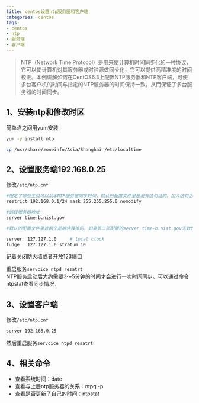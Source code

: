 ```yaml
---
title: centos设置ntp服务器和客户端
categories: centos
tags: 
- centos
- ntp
- 服务端
- 客户端
---
```


> NTP（Network Time Protocol）是用来使计算机时间同步化的一种协议，它可以使计算机对其服务器或时钟源做同步化，它可以提供高精准度的时间校正。本例讲解如何在CentOS6.3上配置NTP服务器和NTP客户端，可使多台客户机的时间与指定的NTP服务器的时间保持一致。从而保证了多台服务器的时间同步。


## 1、安装ntp和修改时区
简单点之间用yum安装
```bash
yum -y install ntp

cp /usr/share/zoneinfo/Asia/Shanghai /etc/localtime
```

## 2、设置服务端192.168.0.25
修改`/etc/ntp.cnf`
```bash
#限定了哪些主机可以从本NTP服务器同步时间，默认的配置文件里是没有这句话的。加入这句话后，表明，只有192.168.0 这个网段的主机可以从本NTP服务器同步时间。nomodify  表明客户端不可以修改服务器的地址
restrict 192.168.0.1/24 mask 255.255.255.0 nomodify   

#远程服务器地址
server time-b.nist.gov

#默认的配置文件里这两个是被注释掉的。如果第二部配置的server time-b.nist.gov无效时，则NTP服务器会根据这里的配置，把自己的时间做为NTP服务器的时间，即和自己同步。考虑到有的局域网里不可以访问外网，所有这里需要把这个配置项用上，即把前面的注释符#号去掉就可以了。

server  127.127.1.0     # local clock  
fudge   127.127.1.0 stratum 10

```
记着关闭防火墙或者开放123端口  

重启服务`servcice ntpd resatrt`   
NTP服务启动后大约需要3～5分钟的时间才会进行一次时间同步。可以通过命令ntpstat查看同步情况，

## 3、设置客户端
修改`/etc/ntp.cnf`
```bash
server 192.168.0.25
```
然后重启服务`servcice ntpd resatrt`

## 4、相关命令
- 查看系统时间：date
- 查看与上层ntp服务器的关系：ntpq -p
- 查看是否更新了自己的时间：ntpstat